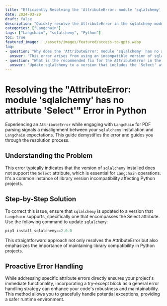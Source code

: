 ```yaml
---
title: "Efficiently Resolving the 'AttributeError: module 'sqlalchemy' has no attribute 'Select'' in Python"
date: 2024-03-20
draft: false
description: "Quickly resolve the AttributeError in the sqlalchemy module when using Langchain for PDF reading, by aligning library versions."
categories: ["Langchain"]
tags: ["Langchain", "sqlalchemy", "Python"]
toc: true
featured_image: ../assets/images/featured/access-to-gpts.webp
faq:
- question: "Why does the 'AttributeError: module 'sqlalchemy' has no attribute 'Select'' error occur?"
  answer: "This error arises from using an incompatible version of sqlalchemy that lacks the 'Select' attribute required by Langchain."
- question: "What is the recommended fix for the AttributeError in the sqlalchemy module?"
  answer: "Update sqlalchemy to a version that includes the 'Select' attribute, for instance, by executing 'pip3 install sqlalchemy==2.0.0', ensuring compatibility."
---
```



# Resolving the "AttributeError: module 'sqlalchemy' has no attribute 'Select'" Error in Python
Experiencing an `AttributeError` while engaging with `Langchain` for PDF parsing signals a misalignment between your `sqlalchemy` installation and `Langchain` expectations. This guide demystifies the error and guides you through the resolution process.


## Understanding the Problem

This error typically indicates that the version of `sqlalchemy` installed does not support the `Select` attribute, which is essential for `Langchain` operations. It's a common instance of library version incompatibility affecting Python projects.



## Step-by-Step Solution

To correct this issue, ensure that `sqlalchemy` is updated to a version that `Langchain` supports, specifically one that encompasses the Select attribute. Use the following command to update `sqlalchemy`:


```python
pip3 install sqlalchemy==2.0.0
```

This straightforward approach not only resolves the AttributeError but also emphasizes the importance of maintaining library compatibility in Python projects.

## Proactive Error Handling
While addressing specific attribute errors directly ensures your project's immediate functionality, incorporating a try-except block as a general error handling strategy can enhance your code's robustness and maintainability. This method allows you to gracefully handle potential exceptions, providing a safer runtime environment.





